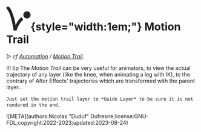 # ![](../../../img/duik/icons/motion_trail.svg){style="width:1em;"} Motion Trail

▷ *cf [Automation](../../automation/index.md) / [Motion Trail](../../automation/motion-trail.md)*.

!!! tip
    The *Motion Trail* can be very useful for animators, to view the actual trajectory of any layer (like the knee, when animating a leg with IK), to the contrary of After Effects' trajectories which are transformed with the parent layer...

    Just set the motion trail layer to *Guide Layer* to be sure it is not rendered in the end.


![META](authors:Nicolas "Duduf" Dufresne;license:GNU-FDL;copyright:2022-2023;updated:2023-08-24)
